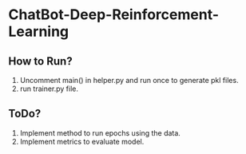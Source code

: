 # ChatBot-Deep-Reinforcement-Learning

## How to Run?

1. Uncomment main() in helper.py and run once to generate pkl files.
2. run trainer.py file.

## ToDo?

1. Implement method to run epochs using the data.
2. Implement metrics to evaluate model.